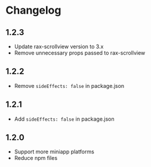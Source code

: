 # Changelog


## 1.2.3

- Update rax-scrollview version to 3.x
- Remove unnecessary props passed to rax-scrollview

## 1.2.2

- Remove `sideEffects: false` in package.json

## 1.2.1

- Add `sideEffects: false` in package.json

## 1.2.0

- Support more miniapp platforms
- Reduce npm files
